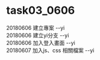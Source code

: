 # task03_0606
20180606 建立專案 --yi  
20180606 建立yi分支 --yi  
20180606 加入登入畫面 --yi  
20180607 加入js、css 相關檔案 --yi